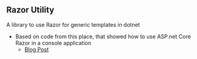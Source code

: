 ## Razor Utility

A library to use Razor for generic templates in dotnet

+ Based on code from this place, that showed how to use ASP.net Core Razor in a console application
    + [Blog Post](https://codeopinion.com/using-razor-in-a-console-application/)
